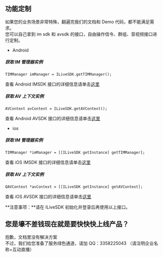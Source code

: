 ## 功能定制

如果您的业务场景非常特殊，翻遍完我们的文档和 Demo 代码，都不能满足需求。<br/>
您可以自己拿到 im sdk 和 avsdk 的接口，自由操作信令、群组、音视频接口进行定制。<br/>

* Android

##### 获取 IM 管理器实例

```
TIMManager imManager = ILiveSDK.getTIMManager();
```

查看 Android IMSDK 接口的详细信息请单击[这里](https://cloud.tencent.com/document/product/269/1557)

##### 获取 AV 上下文实例

```
AVContext avContext = ILiveSDK.getAVContext();
```

查看 Android AVSDK 接口的详细信息请单击[这里](https://cloud.tencent.com/document/product/268/7685)

* ios


##### 获取 IM 管理器实例

```
TIMManager *imManager = [[ILiveSDK getInstance] getTIMManager];
```

查看 iOS IMSDK 接口的详细信息请单击[这里](https://cloud.tencent.com/document/product/269/1565)

##### 获取 AV 上下文实例

```
QAVContext *avContext = [[ILiveSDK getInstance] getAVContext];
```

查看 iOS AVSDK 接口的详细信息请单击[这里](https://cloud.tencent.com/document/product/268/7661)


**注意事项：**请在 ILiveSDK 初始化并登录后再使用以上接口。


## 您是壕不差钱现在就是要快快快上线产品？

抱歉，文档里没有解决方案<br/>
不过，我们给您准备了服务绿色通道，请加 QQ：3358225043 （请注明企业名称+互动直播）
